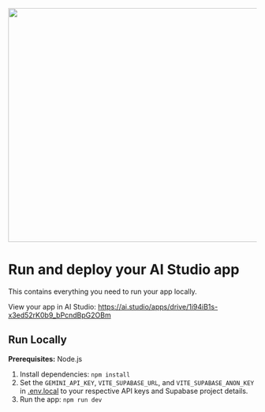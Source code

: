 <div align="center">
<img width="1200" height="475" alt="GHBanner" src="https://github.com/user-attachments/assets/0aa67016-6eaf-458a-adb2-6e31a0763ed6" />
</div>

# Run and deploy your AI Studio app

This contains everything you need to run your app locally.

View your app in AI Studio: https://ai.studio/apps/drive/1i94iB1s-x3ed52rK0b9_bPcndBpG2OBm

## Run Locally

**Prerequisites:**  Node.js


1. Install dependencies:
   `npm install`
2. Set the `GEMINI_API_KEY`, `VITE_SUPABASE_URL`, and `VITE_SUPABASE_ANON_KEY` in [.env.local](.env.local) to your respective API keys and Supabase project details.
3. Run the app:
   `npm run dev`
